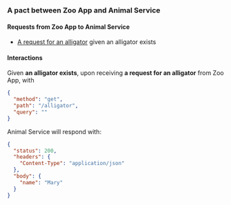 ### A pact between Zoo App and Animal Service

#### Requests from Zoo App to Animal Service

* [A request for an alligator](#a_request_for_an_alligator_given_an_alligator_exists) given an alligator exists

#### Interactions

<a name="a_request_for_an_alligator_given_an_alligator_exists"></a>
Given **an alligator exists**, upon receiving **a request for an alligator** from Zoo App, with
```json
{
  "method": "get",
  "path": "/alligator",
  "query": ""
}
```
Animal Service will respond with:
```json
{
  "status": 200,
  "headers": {
    "Content-Type": "application/json"
  },
  "body": {
    "name": "Mary"
  }
}
```
